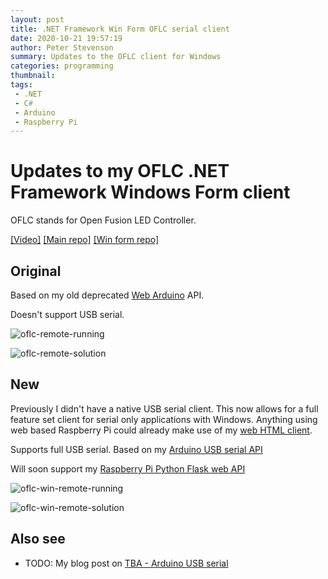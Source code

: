 ```yaml
---
layout: post
title: .NET Framework Win Form OFLC serial client
date: 2020-10-21 19:57:19
author: Peter Stevenson
summary: Updates to the OFLC client for Windows
categories: programming
thumbnail:
tags:
 - .NET
 - C#
 - Arduino
 - Raspberry Pi
---
```


# Updates to my OFLC .NET Framework Windows Form client

OFLC stands for Open Fusion LED Controller. 

[[Video]](https://www.youtube.com/watch?v=h-zARerEpG0) [[Main repo]](https://bitbucket.org/2E0PGS/open-fusion-led-controller-main) [[Win form repo]](https://bitbucket.org/2E0PGS/open-fusion-led-controller-win-remote)

## Original

Based on my old deprecated [Web Arduino](https://bitbucket.org/2E0PGS/open-fusion-led-controller-web-arduino) API.

Doesn't support USB serial.

![oflc-remote-running](/blog/assets/2020-10-21/oflc-remote-running.png)

![oflc-remote-solution](/blog/assets/2020-10-21/oflc-remote-solution.png)

## New

Previously I didn't have a native USB serial client. This now allows for a full feature set client for serial only applications with Windows. Anything using web based Raspberry Pi could already make use of my [web HTML client](https://bitbucket.org/2E0PGS/open-fusion-led-controller-raspberrypi/).

Supports full USB serial. Based on my [Arduino USB serial API](https://bitbucket.org/2E0PGS/open-fusion-led-controller-main/src/master/docs/arduino-usb-serial-api.md)

Will soon support my [Raspberry Pi Python Flask web API](https://bitbucket.org/2E0PGS/open-fusion-led-controller-main/src/master/docs/pi-python-flask-web-api.md)

![oflc-win-remote-running](/blog/assets/2020-10-21/oflc-win-remote-running.png)

![oflc-win-remote-solution](/blog/assets/2020-10-21/oflc-win-remote-solution.png)

## Also see

* TODO: My blog post on [TBA - Arduino USB serial]()